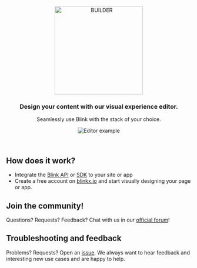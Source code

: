 <br />
<p align="center">
  <img alt="BUILDER" src="https://cdn.blinkcms.com/blink/blinkxlogo.png" width="240"/>
</p>

<h3 align="center">
  Design your content with our visual experience editor.
</h3>
<p align="center">
  Seamlessly use Blink with the stack of your choice.
</p>

<p align="center">
  <img src="https://cdn.blinkcms.com/blink/blinkDemowebm.gif" alt="Editor example" />
</p>

<br />

## How does it work?

- Integrate the [Blink API](https://blinkx.io/api-browser) or [SDK](https://www.npmjs.com/package/blinkx.io) to your site or app
- Create a free account on [blinkx.io](https://blinkx.io) and start visually designing your page or app.

## Join the community!

Questions? Requests? Feedback? Chat with us in our [official forum](https://discord.gg/6rTSFY95)!

## Troubleshooting and feedback

Problems? Requests? Open an [issue](https://github.com/Blinkx-IO/blink/issues). We always want to hear feedback and interesting new use cases and are happy to help.